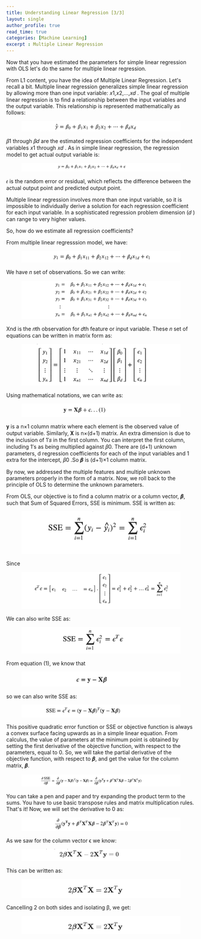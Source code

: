 ```yaml
---
title: Understanding Linear Regression [3/3]
layout: single
author_profile: true
read_time: true
categories: [Machine Learning]
excerpt : Multiple Linear Regression
---
```

 
Now that you have estimated the parameters for simple linear regression with OLS let's do the same for multiple linear regression.

From L1 content, you have the idea of Multiple Linear Regression. Let's recall a bit. Multiple linear regression generalizes simple linear regression by allowing more than one input variable: 𝑥1,𝑥2,…,𝑥𝑑 . The goal of multiple linear regression is to find a relationship between the input variables and the output variable. This relationship is represented mathematically as follows:

<figure>
	<img src="/images/8_1.png">
	<figcaption></figcaption>
</figure>

𝛽1 through 𝛽𝑑 are the estimated regression coefficients for the independent variables  𝑥1  through  𝑥𝑑 . As in simple linear regression, the regression model to get actual output variable is:

<figure>
	<img src="/images/8_2.png">
	<figcaption></figcaption>
</figure>

𝜖 is the random error or residual, which reflects the difference between the actual output point and predicted output point.

Multiple linear regression involves more than one input variable, so it is impossible to individually derive a solution for each regression coefficient for each input variable. In a sophisticated regression problem dimension (𝑑 ) can range to very higher values.

So, how do we estimate all regression coefficients?

From multiple linear regresssion model, we have:

<figure>
	<img src="/images/8_3.png">
	<figcaption></figcaption>
</figure>

We have 𝑛 set of observations. So we can write:

<figure>
	<img src="/images/8_4.png">
	<figcaption></figcaption>
</figure>

Xnd  is the 𝑛th observation for  𝑑th feature or input variable. These 𝑛 set of equations can be written in matrix form as:

<figure>
	<img src="/images/8_5.png">
	<figcaption></figcaption>
</figure>

Using mathematical notations, we can write as:

<figure>
	<img src="/images/8_6.png">
	<figcaption></figcaption>
</figure>

𝐲 is a n×1 column matrix where each element is the observed value of output variable. Similarly, 𝐗 is n×(d+1)  matrix. An extra dimension is due to the inclusion of 1′𝑠 in the first column. You can interpret the first column, including 1′s as being multiplied against 𝛽0. There are (d+1) unknown parameters, d regression coefficients for each of the input variables and 1 extra for the intercept, 𝛽0 .So 𝜷 is (d+1)×1 column matrix.

By now, we addressed the multiple features and multiple unknown parameters properly in the form of a matrix. Now, we roll back to the principle of OLS to determine the unknown parameters.

From OLS, our objective is to find a column matrix or a column vector, 𝜷, such that Sum of Squared Errors, SSE is minimum. SSE is written as:

<figure>
	<img src="/images/8_7.png">
	<figcaption></figcaption>
</figure>

Since

<figure>
	<img src="/images/8_8.png">
	<figcaption></figcaption>
</figure>

We can also write SSE as:

<figure>
	<img src="/images/8_9.png">
	<figcaption></figcaption>
</figure>

From equation (1), we know that

<figure>
	<img src="/images/8_10.png">
	<figcaption></figcaption>
</figure>

so we can also write  SSE  as:

<figure>
	<img src="/images/8_11.png">
	<figcaption></figcaption>
</figure>

This positive quadratic error function or SSE or objective function is always a convex surface facing upwards as in a simple linear equation. From calculus, the value of parameters at the minimum point is obtained by setting the first derivative of the objective function, with respect to the parameters, equal to 0. So, we will take the partial derivative of the objective function, with respect to 𝜷, and get the value for the column matrix, 𝜷.

<figure>
	<img src="/images/8_12.png">
	<figcaption></figcaption>
</figure>

You can take a pen and paper and try expanding the product term to the sums. You have to use basic transpose rules and matrix multiplication rules. That's it! Now, we will set the derivative to 0 as:

<figure>
	<img src="/images/8_13.png">
	<figcaption></figcaption>
</figure>

As we saw for the column vector ϵ we know:

<figure>
	<img src="/images/8_14.png">
	<figcaption></figcaption>
</figure>


This can be written as:

<figure>
	<img src="/images/8_15.png">
	<figcaption></figcaption>
</figure>

Cancelling 2 on both sides and isolating β, we get:

<figure>
	<img src="/images/8_15.png">
	<figcaption></figcaption>
</figure>





